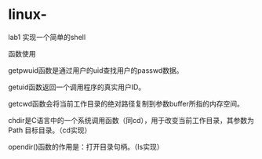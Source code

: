 # linux-
lab1 实现一个简单的shell

函数使用

getpwuid函数是通过用户的uid查找用户的passwd数据。

getuid函数返回一个调用程序的真实用户ID。

getcwd函数会将当前工作目录的绝对路径复制到参数buffer所指的内存空间。
    
chdir是C语言中的一个系统调用函数（同cd），用于改变当前工作目录，其参数为Path 目标目录。（cd实现）

opendir()函数的作用是：打开目录句柄。（ls实现）